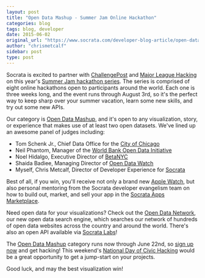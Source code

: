 ```yaml
---
layout: post
title: "Open Data Mashup - Summer Jam Online Hackathon"
categories: blog
tags: blog, developer
date: 2015-06-02
original_url: "https://www.socrata.com/developer-blog-article/open-data-mashup-summer-jam-online-hackathon/"
author: "chrismetcalf"
sidebar: post
type: post
---
```


Socrata is excited to partner with [ChallengePost](http://challengepost.com/) and [Major League Hacking](https://mlh.io/) on this year's [Summer Jam hackathon series](http://summerjam.challengepost.com/). The series is comprised of eight online hackathons open to participants around the world. Each one is three weeks long, and the event runs through August 3rd, so it's the perfect way to keep sharp over your summer vacation, learn some new skills, and try out some new APIs.

Our category is [Open Data Mashup](http://sjopendata.challengepost.com/), and it's open to any visualization, story, or experience that makes use of at least two open datasets. We've lined up an awesome panel of judges including:

- Tom Schenk Jr., Chief Data Office for the [City of Chicago](http://data.cityofchicago.org)
- Neil Phantom, Manager of the [World Bank Open Data Initiative](http://data.worldbank.org/)
- Noel Hidalgo, Executive Director of [BetaNYC](http://betanyc.us/)
- Shaida Badiee, Managing Director of [Open Data Watch](http://www.opendatawatch.com/)
- Myself, Chris Metcalf, Director of Developer Experience for [Socrata](http://www.socrata.com)

Best of all, if you win, you'll receive not only a brand new [Apple Watch](https://www.apple.com/watch/), but also personal mentoring from the Socrata developer evangelism team on how to build out, market, and sell your app in the [Socrata Apps Marketplace](http://open-data-apps.socrata.com/).

Need open data for your visualizations? Check out the [Open Data Network](http://www.opendatanetwork.com/), our new open data search engine, which searches our network of hundreds of open data websites across the country and around the world. There's also an open API available via [Socrata Labs](http://labs.socrata.com/docs/search.html)!

The [Open Data Mashup](http://sjopendata.challengepost.com/) category runs now through June 22nd, so [sign up now](http://sjopendata.challengepost.com/) and get hacking! This weekend's [National Day of Civic Hacking](http://www.socrata.com/developer-blog-article/developer-support-for-national-day-of-civic-hacking-2015/) would be a great opportunity to get a jump-start on your projects.

Good luck, and may the best visualization win!


